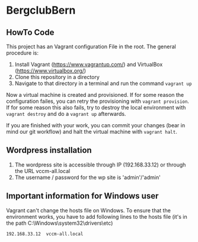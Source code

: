 # BergclubBern

## HowTo Code

This project has an Vagrant configuration File in the root. The general procedure is:

1. Install Vagrant (https://www.vagrantup.com/) and VirtualBox (https://www.virtualbox.org/)
2. Clone this repository in a directory
3. Navigate to that directory in a terminal and run the command `vagrant up`

Now a virtual machine is created and provisioned. If for some reason the configuration failes, you can retry the provisioning with `vagrant provision`. If for some reason this also fails, try to destroy the local environment with `vagrant destroy` and do a `vagrant up` afterwards.

If you are finished with your work, you can commit your changes (bear in mind our git workflow) and halt the virtual machine with `vagrant halt`.

## Wordpress installation
1. The wordpress site is accessible through IP (192.168.33.12) or through the URL vccm-all.local 
2. The username / password for the wp site is 'admin'/'admin'

## Important information for Windows user
Vagrant can't change the hosts file on Windows. To ensure that the environment works, you have to add following lines to the hosts file (it's in the path C:\Windows\system32\drivers\etc)

`192.168.33.12  vccm-all.local`
